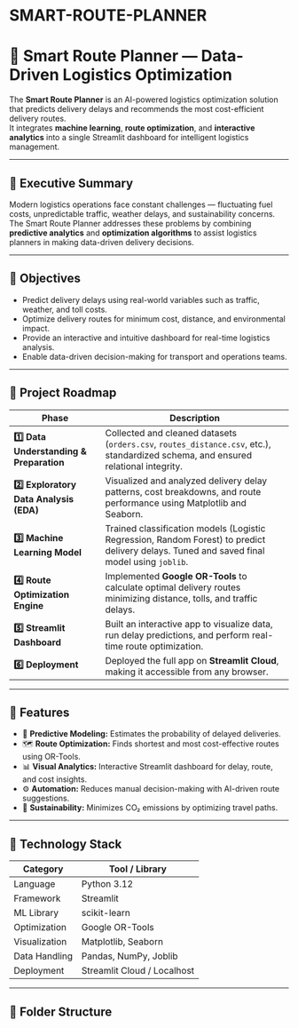 # SMART-ROUTE-PLANNER
# 🚚 Smart Route Planner — Data-Driven Logistics Optimization

The **Smart Route Planner** is an AI-powered logistics optimization solution that predicts delivery delays and recommends the most cost-efficient delivery routes.  
It integrates **machine learning**, **route optimization**, and **interactive analytics** into a single Streamlit dashboard for intelligent logistics management.

---

## 🧠 Executive Summary

Modern logistics operations face constant challenges — fluctuating fuel costs, unpredictable traffic, weather delays, and sustainability concerns.  
The Smart Route Planner addresses these problems by combining **predictive analytics** and **optimization algorithms** to assist logistics planners in making data-driven delivery decisions.

---

## 🎯 Objectives

- Predict delivery delays using real-world variables such as traffic, weather, and toll costs.
- Optimize delivery routes for minimum cost, distance, and environmental impact.
- Provide an interactive and intuitive dashboard for real-time logistics analysis.
- Enable data-driven decision-making for transport and operations teams.

---

## 🧭 Project Roadmap

| Phase | Description |
|-------|--------------|
| **1️⃣ Data Understanding & Preparation** | Collected and cleaned datasets (`orders.csv`, `routes_distance.csv`, etc.), standardized schema, and ensured relational integrity. |
| **2️⃣ Exploratory Data Analysis (EDA)** | Visualized and analyzed delivery delay patterns, cost breakdowns, and route performance using Matplotlib and Seaborn. |
| **3️⃣ Machine Learning Model** | Trained classification models (Logistic Regression, Random Forest) to predict delivery delays. Tuned and saved final model using `joblib`. |
| **4️⃣ Route Optimization Engine** | Implemented **Google OR-Tools** to calculate optimal delivery routes minimizing distance, tolls, and traffic delays. |
| **5️⃣ Streamlit Dashboard** | Built an interactive app to visualize data, run delay predictions, and perform real-time route optimization. |
| **6️⃣ Deployment** | Deployed the full app on **Streamlit Cloud**, making it accessible from any browser. |

---

## 🧩 Features

- 🔮 **Predictive Modeling:** Estimates the probability of delayed deliveries.
- 🗺️ **Route Optimization:** Finds shortest and most cost-effective routes using OR-Tools.
- 📊 **Visual Analytics:** Interactive Streamlit dashboard for delay, route, and cost insights.
- ⚙️ **Automation:** Reduces manual decision-making with AI-driven route suggestions.
- 🌿 **Sustainability:** Minimizes CO₂ emissions by optimizing travel paths.

---

## 🧮 Technology Stack

| Category | Tool / Library |
|-----------|----------------|
| Language | Python 3.12 |
| Framework | Streamlit |
| ML Library | scikit-learn |
| Optimization | Google OR-Tools |
| Visualization | Matplotlib, Seaborn |
| Data Handling | Pandas, NumPy, Joblib |
| Deployment | Streamlit Cloud / Localhost |

---

## 🧰 Folder Structure
